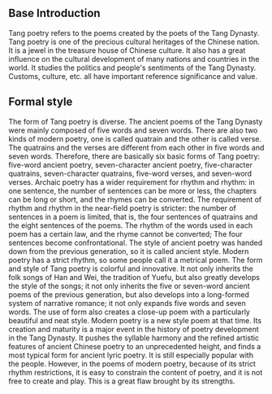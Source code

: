## Base Introduction

Tang poetry refers to the poems created by the poets of the Tang Dynasty. Tang poetry is one of the precious cultural heritages of the Chinese nation. It is a jewel in the treasure house of Chinese culture. It also has a great influence on the cultural development of many nations and countries in the world. It studies the politics and people's sentiments of the Tang Dynasty. Customs, culture, etc. all have important reference significance and value.

## Formal style
The form of Tang poetry is diverse. The ancient poems of the Tang Dynasty were mainly composed of five words and seven words. There are also two kinds of modern poetry, one is called quatrain and the other is called verse. The quatrains and the verses are different from each other in five words and seven words. Therefore, there are basically six basic forms of Tang poetry: five-word ancient poetry, seven-character ancient poetry, five-character quatrains, seven-character quatrains, five-word verses, and seven-word verses. Archaic poetry has a wider requirement for rhythm and rhythm: in one sentence, the number of sentences can be more or less, the chapters can be long or short, and the rhymes can be converted. The requirement of rhythm and rhythm in the near-field poetry is stricter: the number of sentences in a poem is limited, that is, the four sentences of quatrains and the eight sentences of the poems. The rhythm of the words used in each poem has a certain law, and the rhyme cannot be converted; The four sentences become confrontational. The style of ancient poetry was handed down from the previous generation, so it is called ancient style. Modern poetry has a strict rhythm, so some people call it a metrical poem.
The form and style of Tang poetry is colorful and innovative. It not only inherits the folk songs of Han and Wei, the tradition of Yuefu, but also greatly develops the style of the songs; it not only inherits the five or seven-word ancient poems of the previous generation, but also develops into a long-formed system of narrative romance; it not only expands five words and seven words. The use of form also creates a close-up poem with a particularly beautiful and neat style. Modern poetry is a new style poem at that time. Its creation and maturity is a major event in the history of poetry development in the Tang Dynasty. It pushes the syllable harmony and the refined artistic features of ancient Chinese poetry to an unprecedented height, and finds a most typical form for ancient lyric poetry. It is still especially popular with the people. However, in the poems of modern poetry, because of its strict rhythm restrictions, it is easy to constrain the content of poetry, and it is not free to create and play. This is a great flaw brought by its strengths.
